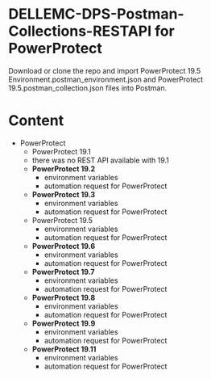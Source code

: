 # DELLEMC-DPS-Postman-Collections-RESTAPI for PowerProtect
Download or clone the repo and import PowerProtect 19.5 Environment.postman_environment.json and PowerProtect 19.5.postman_collection.json files into Postman.

# Content
* PowerProtect
   * PowerProtect 19.1
	* there was no REST API available with 19.1
    * **PowerProtect 19.2**
        * environment variables
        * automation request for PowerProtect
    * **PowerProtect 19.3**
        * environment variables
        * automation request for PowerProtect
    * PowerProtect 19.5
        * environment variables
        * automation request for PowerProtect
    * **PowerProtect 19.6**
        * environment variables
        * automation request for PowerProtect 
    * **PowerProtect 19.7**  
        * environment variables
        * automation request for PowerProtect 
    * **PowerProtect 19.8**
        * environment variables
        * automation request for PowerProtect
    * **PowerProtect 19.9**
        * environment variables
        * automation request for PowerProtect
    * **PowerProtect 19.11**
        * environment variables
        * automation request for PowerProtect